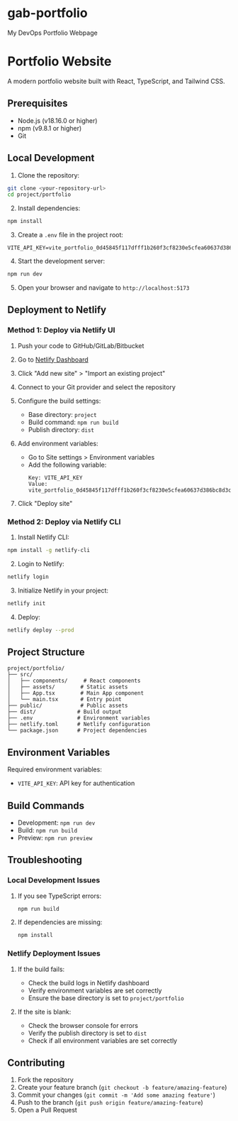 # gab-portfolio
My DevOps Portfolio Webpage

# Portfolio Website

A modern portfolio website built with React, TypeScript, and Tailwind CSS.

## Prerequisites

- Node.js (v18.16.0 or higher)
- npm (v9.8.1 or higher)
- Git

## Local Development

1. Clone the repository:
```bash
git clone <your-repository-url>
cd project/portfolio
```

2. Install dependencies:
```bash
npm install
```

3. Create a `.env` file in the project root:
```env
VITE_API_KEY=vite_portfolio_0d45845f117dfff1b260f3cf8230e5cfea60637d386bc8d3c6ce61a92545736e
```

4. Start the development server:
```bash
npm run dev
```

5. Open your browser and navigate to `http://localhost:5173`

## Deployment to Netlify

### Method 1: Deploy via Netlify UI

1. Push your code to GitHub/GitLab/Bitbucket

2. Go to [Netlify Dashboard](https://app.netlify.com)

3. Click "Add new site" > "Import an existing project"

4. Connect to your Git provider and select the repository

5. Configure the build settings:
   - Base directory: `project`
   - Build command: `npm run build`
   - Publish directory: `dist`

6. Add environment variables:
   - Go to Site settings > Environment variables
   - Add the following variable:
     ```
     Key: VITE_API_KEY
     Value: vite_portfolio_0d45845f117dfff1b260f3cf8230e5cfea60637d386bc8d3c6ce61a92545736e
     ```

7. Click "Deploy site"

### Method 2: Deploy via Netlify CLI

1. Install Netlify CLI:
```bash
npm install -g netlify-cli
```

2. Login to Netlify:
```bash
netlify login
```

3. Initialize Netlify in your project:
```bash
netlify init
```

4. Deploy:
```bash
netlify deploy --prod
```

## Project Structure

```
project/portfolio/
├── src/
│   ├── components/     # React components
│   ├── assets/        # Static assets
│   ├── App.tsx        # Main App component
│   └── main.tsx       # Entry point
├── public/            # Public assets
├── dist/             # Build output
├── .env              # Environment variables
├── netlify.toml      # Netlify configuration
└── package.json      # Project dependencies
```

## Environment Variables

Required environment variables:
- `VITE_API_KEY`: API key for authentication

## Build Commands

- Development: `npm run dev`
- Build: `npm run build`
- Preview: `npm run preview`

## Troubleshooting

### Local Development Issues

1. If you see TypeScript errors:
   ```bash
   npm run build
   ```

2. If dependencies are missing:
   ```bash
   npm install
   ```

### Netlify Deployment Issues

1. If the build fails:
   - Check the build logs in Netlify dashboard
   - Verify environment variables are set correctly
   - Ensure the base directory is set to `project/portfolio`

2. If the site is blank:
   - Check the browser console for errors
   - Verify the publish directory is set to `dist`
   - Check if all environment variables are set correctly

## Contributing

1. Fork the repository
2. Create your feature branch (`git checkout -b feature/amazing-feature`)
3. Commit your changes (`git commit -m 'Add some amazing feature'`)
4. Push to the branch (`git push origin feature/amazing-feature`)
5. Open a Pull Request



